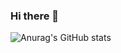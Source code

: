 ### Hi there 👋

![Anurag's GitHub stats](https://github-readme-stats.vercel.app/api?username=tompilo&show_icons=true&theme=radical)

